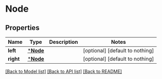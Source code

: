 # Node


## Properties
Name | Type | Description | Notes
------------ | ------------- | ------------- | -------------
**left** | [***Node**](Node.md) |  | [optional] [default to nothing]
**right** | [***Node**](Node.md) |  | [optional] [default to nothing]


[[Back to Model list]](../README.md#models) [[Back to API list]](../README.md#api-endpoints) [[Back to README]](../README.md)


